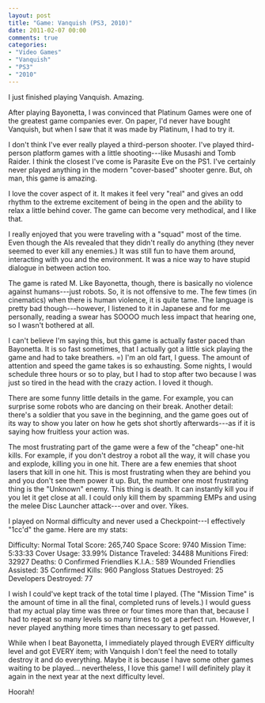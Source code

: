 ```yaml
---
layout: post
title: "Game: Vanquish (PS3, 2010)"
date: 2011-02-07 00:00
comments: true
categories:
- "Video Games"
- "Vanquish"
- "PS3"
- "2010"
---
```


I just finished playing Vanquish. Amazing.

After playing Bayonetta, I was convinced that Platinum Games
were one of the greatest game companies ever. On paper, I'd never
have bought Vanquish, but when I saw that it was made by Platinum,
I had to try it.

I don't think I've ever really played a third-person
shooter. I've played third-person platform games with a little
shooting---like Musashi and Tomb Raider. I think the closest I've
come is Parasite Eve on the PS1. I've certainly never played
anything in the modern "cover-based" shooter genre. But, oh man,
this game is amazing.

I love the cover aspect of it. It makes it feel very "real" and
gives an odd rhythm to the extreme excitement of being in the open
and the ability to relax a little behind cover. The game can
become very methodical, and I like that.

I really enjoyed that you were traveling with a "squad" most of
the time. Even though the AIs revealed that they didn't really do
anything (they never seemed to ever kill any enemies.) It was
still fun to have them around, interacting with you and the
environment. It was a nice way to have stupid dialogue in between
action too.

The game is rated M. Like Bayonetta, though, there is basically
no violence against humans---just robots. So, it is not offensive
to me. The few times (in cinematics) when there is human violence,
it is quite tame. The language is pretty bad though---however, I
listened to it in Japanese and for me personally, reading a swear
has SOOOO much less impact that hearing one, so I wasn't bothered
at all.

I can't believe I'm saying this, but this game is actually
faster paced than Bayonetta. It is so fast sometimes, that I
actually got a little sick playing the game and had to take
breathers. =) I'm an old fart, I guess. The amount of attention
and speed the game takes is so exhausting. Some nights, I would
schedule three hours or so to play, but I had to stop after two
because I was just so tired in the head with the crazy action. I
loved it though.

There are some funny little details in the game. For example,
you can surprise some robots who are dancing on their
break. Another detail: there's a soldier that you save in the
beginning, and the game goes out of its way to show you later on
how he gets shot shortly afterwards---as if it is saying how
fruitless your action was.

The most frustrating part of the game were a few of the "cheap"
one-hit kills. For example, if you don't destroy a robot all the
way, it will chase you and explode, killing you in one hit. There
are a few enemies that shoot lasers that kill in one hit. This is
most frustrating when they are behind you and you don't see them
power it up. But, the number one most frustrating thing is the
"Unknown" enemy. This thing is death. It can instantly kill you if
you let it get close at all. I could only kill them by spamming
EMPs and using the melee Disc Launcher attack---over and
over. Yikes.

I played on Normal difficulty and never used a Checkpoint---I
effectively "1cc'd" the game. Here are my stats:

Difficulty: Normal
Total Score: 265,740
Space Score: 9740
Mission Time: 5:33:33
Cover Usage: 33.99%
Distance Traveled: 34488
Munitions Fired: 32927
Deaths: 0
Confirmed Friendlies K.I.A.: 589
Wounded Friendlies Assisted: 35
Confirmed Kills: 960
Pangloss Statues Destroyed: 25
Developers Destroyed: 77

I wish I could've kept track of the total time I played. (The
"Mission Time" is the amount of time in all the final, completed
runs of levels.) I would guess that my actual play time was three
or four times more than that, because I had to repeat so many
levels so many times to get a perfect run. However, I never played
anything more times than necessary to get passed.

While when I beat Bayonetta, I immediately played through EVERY
difficulty level and got EVERY item; with Vanquish I don't feel
the need to totally destroy it and do everything. Maybe it is
because I have some other games waiting to be
played... nevertheless, I love this game! I will definitely play
it again in the next year at the next difficulty level.

Hoorah!

